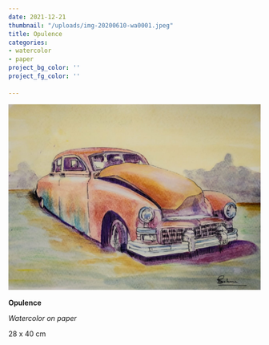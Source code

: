 ```yaml
---
date: 2021-12-21
thumbnail: "/uploads/img-20200610-wa0001.jpeg"
title: Opulence
categories:
- watercolor
- paper
project_bg_color: ''
project_fg_color: ''

---
```

![](/uploads/img-20200610-wa0001.jpeg)

**Opulence**

_Watercolor on paper_

28 x 40 cm